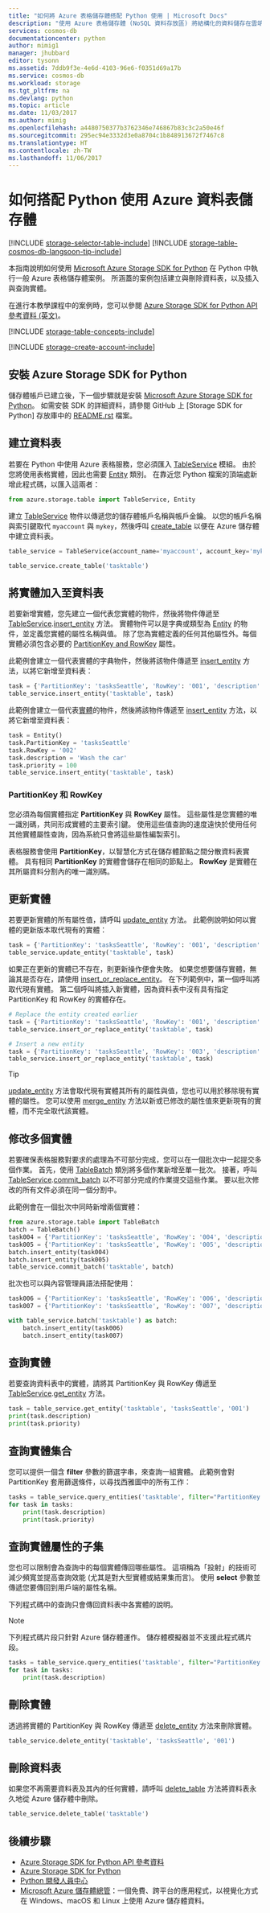 ```yaml
---
title: "如何將 Azure 表格儲存體搭配 Python 使用 | Microsoft Docs"
description: "使用 Azure 表格儲存體 (NoSQL 資料存放區) 將結構化的資料儲存在雲端。"
services: cosmos-db
documentationcenter: python
author: mimig1
manager: jhubbard
editor: tysonn
ms.assetid: 7ddb9f3e-4e6d-4103-96e6-f0351d69a17b
ms.service: cosmos-db
ms.workload: storage
ms.tgt_pltfrm: na
ms.devlang: python
ms.topic: article
ms.date: 11/03/2017
ms.author: mimig
ms.openlocfilehash: a4480750377b3762346e746867b83c3c2a50e46f
ms.sourcegitcommit: 295ec94e3332d3e0a8704c1b848913672f7467c8
ms.translationtype: HT
ms.contentlocale: zh-TW
ms.lasthandoff: 11/06/2017
---
```

# <a name="how-to-use-azure-table-storage-with-python"></a>如何搭配 Python 使用 Azure 資料表儲存體

[!INCLUDE [storage-selector-table-include](../../includes/storage-selector-table-include.md)]
[!INCLUDE [storage-table-cosmos-db-langsoon-tip-include](../../includes/storage-table-cosmos-db-langsoon-tip-include.md)]

本指南說明如何使用 [Microsoft Azure Storage SDK for Python](https://github.com/Azure/azure-storage-python) 在 Python 中執行一般 Azure 表格儲存體案例。 所涵蓋的案例包括建立與刪除資料表，以及插入與查詢實體。

在進行本教學課程中的案例時，您可以參閱 [Azure Storage SDK for Python API 參考資料 (英文)](https://azure-storage.readthedocs.io/en/latest/index.html)。

[!INCLUDE [storage-table-concepts-include](../../includes/storage-table-concepts-include.md)]

[!INCLUDE [storage-create-account-include](../../includes/storage-create-account-include.md)]

## <a name="install-the-azure-storage-sdk-for-python"></a>安裝 Azure Storage SDK for Python

儲存體帳戶已建立後，下一個步驟就是安裝 [Microsoft Azure Storage SDK for Python](https://github.com/Azure/azure-storage-python)。 如需安裝 SDK 的詳細資料，請參閱 GitHub 上 [Storage SDK for Python] 存放庫中的 [README.rst](https://github.com/Azure/azure-storage-python/blob/master/README.rst) 檔案。

## <a name="create-a-table"></a>建立資料表

若要在 Python 中使用 Azure 表格服務，您必須匯入 [TableService][py_TableService] 模組。 由於您將使用表格實體，因此也需要 [Entity][py_Entity] 類別。 在靠近您 Python 檔案的頂端處新增此程式碼，以匯入這兩者：

```python
from azure.storage.table import TableService, Entity
```

建立 [TableService][py_TableService] 物件以傳遞您的儲存體帳戶名稱與帳戶金鑰。 以您的帳戶名稱與索引鍵取代 `myaccount` 與 `mykey`，然後呼叫 [create_table][py_create_table] 以便在 Azure 儲存體中建立資料表。

```python
table_service = TableService(account_name='myaccount', account_key='mykey')

table_service.create_table('tasktable')
```

## <a name="add-an-entity-to-a-table"></a>將實體加入至資料表

若要新增實體，您先建立一個代表您實體的物件，然後將物件傳遞至 [TableService][py_TableService].[insert_entity][py_insert_entity] 方法。 實體物件可以是字典或類型為 [Entity][py_Entity] 的物件，並定義您實體的屬性名稱與值。 除了您為實體定義的任何其他屬性外。每個實體必須包含必要的 [PartitionKey and RowKey](#partitionkey-and-rowkey) 屬性。

此範例會建立一個代表實體的字典物件，然後將該物件傳遞至 [insert_entity][py_insert_entity] 方法，以將它新增至資料表：

```python
task = {'PartitionKey': 'tasksSeattle', 'RowKey': '001', 'description' : 'Take out the trash', 'priority' : 200}
table_service.insert_entity('tasktable', task)
```

此範例會建立一個代表[實體][py_Entity]的物件，然後將該物件傳遞至 [insert_entity][py_insert_entity] 方法，以將它新增至資料表：

```python
task = Entity()
task.PartitionKey = 'tasksSeattle'
task.RowKey = '002'
task.description = 'Wash the car'
task.priority = 100
table_service.insert_entity('tasktable', task)
```

### <a name="partitionkey-and-rowkey"></a>PartitionKey 和 RowKey

您必須為每個實體指定 **PartitionKey** 與 **RowKey** 屬性。 這些屬性是您實體的唯一識別碼，共同形成實體的主要索引鍵。 使用這些值查詢的速度遠快於使用任何其他實體屬性查詢，因為系統只會將這些屬性編製索引。

表格服務會使用 **PartitionKey**，以智慧化方式在儲存體節點之間分散資料表實體。 具有相同 **PartitionKey** 的實體會儲存在相同的節點上。 **RowKey** 是實體在其所屬資料分割內的唯一識別碼。

## <a name="update-an-entity"></a>更新實體

若要更新實體的所有屬性值，請呼叫 [update_entity][py_update_entity] 方法。 此範例說明如何以實體的更新版本取代現有的實體：

```python
task = {'PartitionKey': 'tasksSeattle', 'RowKey': '001', 'description' : 'Take out the garbage', 'priority' : 250}
table_service.update_entity('tasktable', task)
```

如果正在更新的實體已不存在，則更新操作便會失敗。 如果您想要儲存實體，無論其是否存在，請使用 [insert_or_replace_entity][py_insert_or_replace_entity]。 在下列範例中，第一個呼叫將取代現有實體。 第二個呼叫將插入新實體，因為資料表中沒有具有指定 PartitionKey 和 RowKey 的實體存在。

```python
# Replace the entity created earlier
task = {'PartitionKey': 'tasksSeattle', 'RowKey': '001', 'description' : 'Take out the garbage again', 'priority' : 250}
table_service.insert_or_replace_entity('tasktable', task)

# Insert a new entity
task = {'PartitionKey': 'tasksSeattle', 'RowKey': '003', 'description' : 'Buy detergent', 'priority' : 300}
table_service.insert_or_replace_entity('tasktable', task)
```

> [!TIP]
> [update_entity][py_update_entity] 方法會取代現有實體其所有的屬性與值，您也可以用於移除現有實體的屬性。 您可以使用 [merge_entity][py_merge_entity] 方法以新或已修改的屬性值來更新現有的實體，而不完全取代該實體。

## <a name="modify-multiple-entities"></a>修改多個實體

若要確保表格服務對要求的處理為不可部分完成，您可以在一個批次中一起提交多個作業。 首先，使用 [TableBatch][py_TableBatch] 類別將多個作業新增至單一批次。 接著，呼叫 [TableService][py_TableService].[commit_batch][py_commit_batch] 以不可部分完成的作業提交這些作業。 要以批次修改的所有文件必須在同一個分割中。

此範例會在一個批次中同時新增兩個實體：

```python
from azure.storage.table import TableBatch
batch = TableBatch()
task004 = {'PartitionKey': 'tasksSeattle', 'RowKey': '004', 'description' : 'Go grocery shopping', 'priority' : 400}
task005 = {'PartitionKey': 'tasksSeattle', 'RowKey': '005', 'description' : 'Clean the bathroom', 'priority' : 100}
batch.insert_entity(task004)
batch.insert_entity(task005)
table_service.commit_batch('tasktable', batch)
```

批次也可以與內容管理員語法搭配使用：

```python
task006 = {'PartitionKey': 'tasksSeattle', 'RowKey': '006', 'description' : 'Go grocery shopping', 'priority' : 400}
task007 = {'PartitionKey': 'tasksSeattle', 'RowKey': '007', 'description' : 'Clean the bathroom', 'priority' : 100}

with table_service.batch('tasktable') as batch:
    batch.insert_entity(task006)
    batch.insert_entity(task007)
```

## <a name="query-for-an-entity"></a>查詢實體

若要查詢資料表中的實體，請將其 PartitionKey 與 RowKey 傳遞至 [TableService][py_TableService].[get_entity][py_get_entity] 方法。

```python
task = table_service.get_entity('tasktable', 'tasksSeattle', '001')
print(task.description)
print(task.priority)
```

## <a name="query-a-set-of-entities"></a>查詢實體集合

您可以提供一個含 **filter** 參數的篩選字串，來查詢一組實體。 此範例會對 PartitionKey 套用篩選條件，以尋找西雅圖中的所有工作：

```python
tasks = table_service.query_entities('tasktable', filter="PartitionKey eq 'tasksSeattle'")
for task in tasks:
    print(task.description)
    print(task.priority)
```

## <a name="query-a-subset-of-entity-properties"></a>查詢實體屬性的子集

您也可以限制會為查詢中的每個實體傳回哪些屬性。 這項稱為「投射」的技術可減少頻寬並提高查詢效能 (尤其是對大型實體或結果集而言)。 使用 **select** 參數並傳遞您要傳回到用戶端的屬性名稱。

下列程式碼中的查詢只會傳回資料表中各實體的說明。

> [!NOTE]
> 下列程式碼片段只針對 Azure 儲存體運作。 儲存體模擬器並不支援此程式碼片段。

```python
tasks = table_service.query_entities('tasktable', filter="PartitionKey eq 'tasksSeattle'", select='description')
for task in tasks:
    print(task.description)
```

## <a name="delete-an-entity"></a>刪除實體

透過將實體的 PartitionKey 與 RowKey 傳遞至 [delete_entity][py_delete_entity] 方法來刪除實體。

```python
table_service.delete_entity('tasktable', 'tasksSeattle', '001')
```

## <a name="delete-a-table"></a>刪除資料表

如果您不再需要資料表及其內的任何實體，請呼叫 [delete_table][py_delete_table] 方法將資料表永久地從 Azure 儲存體中刪除。

```python
table_service.delete_table('tasktable')
```

## <a name="next-steps"></a>後續步驟

* [Azure Storage SDK for Python API 參考資料](https://azure-storage.readthedocs.io/en/latest/index.html)
* [Azure Storage SDK for Python](https://github.com/Azure/azure-storage-python)
* [Python 開發人員中心](https://azure.microsoft.com/develop/python/)
* [Microsoft Azure 儲存體總管](../vs-azure-tools-storage-manage-with-storage-explorer.md)：一個免費、跨平台的應用程式，以視覺化方式在 Windows、macOS 和 Linux 上使用 Azure 儲存體資料。

[py_commit_batch]: https://azure-storage.readthedocs.io/en/latest/ref/azure.storage.table.tableservice.html#azure.storage.table.tableservice.TableService.commit_batch
[py_create_table]: https://azure-storage.readthedocs.io/en/latest/ref/azure.storage.table.tableservice.html#azure.storage.table.tableservice.TableService.create_table
[py_delete_entity]: https://azure-storage.readthedocs.io/en/latest/ref/azure.storage.table.tableservice.html#azure.storage.table.tableservice.TableService.delete_entity
[py_delete_table]: https://azure-storage.readthedocs.io/en/latest/ref/azure.storage.table.tableservice.html#azure.storage.table.tableservice.TableService.delete_table
[py_Entity]: https://azure-storage.readthedocs.io/en/latest/ref/azure.storage.table.models.html#azure.storage.table.models.Entity
[py_get_entity]: https://azure-storage.readthedocs.io/en/latest/ref/azure.storage.table.tableservice.html#azure.storage.table.tableservice.TableService.get_entity
[py_insert_entity]: https://azure-storage.readthedocs.io/en/latest/ref/azure.storage.table.tableservice.html#azure.storage.table.tableservice.TableService.insert_entity
[py_insert_or_replace_entity]: https://azure-storage.readthedocs.io/en/latest/ref/azure.storage.table.tableservice.html#azure.storage.table.tableservice.TableService.insert_or_replace_entity
[py_merge_entity]: https://azure-storage.readthedocs.io/en/latest/ref/azure.storage.table.tableservice.html#azure.storage.table.tableservice.TableService.merge_entity
[py_update_entity]: https://azure-storage.readthedocs.io/en/latest/ref/azure.storage.table.tableservice.html#azure.storage.table.tableservice.TableService.update_entity
[py_TableService]: https://azure-storage.readthedocs.io/en/latest/ref/azure.storage.table.tableservice.html
[py_TableBatch]: https://azure-storage.readthedocs.io/en/latest/ref/azure.storage.table.tablebatch.html#azure.storage.table.tablebatch.TableBatch